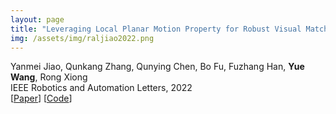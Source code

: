 ```yaml
---
layout: page
title: "Leveraging Local Planar Motion Property for Robust Visual Matching and Localization"
img: /assets/img/raljiao2022.png
---
```

Yanmei Jiao, Qunkang Zhang, Qunying Chen, Bo Fu, Fuzhang Han, **Yue Wang**, Rong Xiong
<br/>
IEEE Robotics and Automation Letters, 2022
<br/>
[[Paper](https://ieeexplore.ieee.org/document/9801615)]
[[Code](https://github.com/slinkle/Divided-Openloris)]
